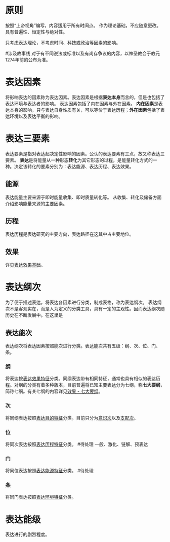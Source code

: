 # 原则
按照“上帝视角”编写，内容适用于所有时间点。
作为理论基础，不应随意更改。
具有普遍性、恒定性与绝对性。

只考虑表达理论，不考虑时间、科技或政治等因素的影响。

#涉及故事线 对于有不同说法或标准以及有尚存争议的内容，以神圣教会于教元1274年前的公布为准。
# 表达因素
将影响表达的因素称为表达因素。表达因素是根据**表达本身**而言的，但是也包括了表达环境与表达者的影响。
表达因素包括了内在因素与外在因素。
**内在因素**是表达本身的影响，只与表达自身性质有关，可以等价于表达历程；**外在因素**包括了表达环境以及表达平衡的影响。

# 表达三要素
表达要素是指对表达起决定性影响的因素。公认的表达要素有三点，故又称表达三要素。
**表达**是将能量从一种形态**转化**为其它形态的过程，是能量转化方式的一种。决定该转化的要素分别为：表达能源、表达历程、表达效果。
## 能源
表达能量主要来源于即时能量收集、即时质量转化等。
从收集、转化及储备方面介绍影响能量来源的主要因素。
## 历程
表达历程是表达研究的主要方向，表达路径在这其中占主要地位。
## 效果
详见[表达效果基础](效果/基础.md#七大要纲)。

# 表达纲次
为了便于描述表达，将表达各因素进行分类，制成表格，称为表达纲次。
表达纲次不是客观实在，而是人为定义的分类工具，具有一定的主观性。因而表达纲次随历史在不断发展中。在这里是
## 表达能次
表达纲次将表达因素按照能次进行分类。表达能次共有五级：纲、次、位、门、条。
### 纲
将表达按[表达效果特征](效果/基础.md#效果特征)分类。同纲表达带有相同特征，通常也具有相似的表达历程。对纲的分类有着多种版本，目前普遍将已知主要表达分为七纲，称**七大要纲**，简称七纲。有关七纲的内容详见[效果 - 七大要纲](效果/基础.md#七大要纲)。
### 次
将同纲表达按照[表达目的特征](效果/基础.md#目的特征)分类。目前只分为[意识次](效果/意识.md#意识次)以及[支配次](效果/支配.md#支配次)。
### 位
将同次表达按照[表达历程特征](历程/基础.md#历程特征)分类。
#待处理 一般、激化、链解、预表达
### 门
将同位表达按照[表达能源特征](能源/基础.md#能源特征)分类。
#待处理 
### 条
将同门表达按照[表达环境特征](历程/环境.md#环境特征)分类。
# 表达能级
表达进行的剧烈程度。